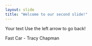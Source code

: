```yaml
---
layout: slide
title: "Welcome to our second slide!"
---
```

Your text
Use the left arrow to go back!

Fast Car - Tracy Chapman 
